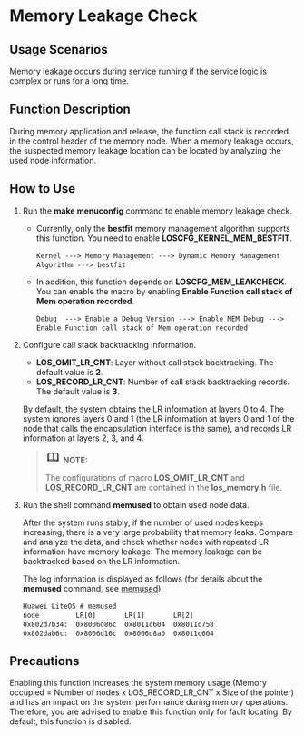 # Memory Leakage Check<a name="EN-US_TOPIC_0312244440"></a>

## Usage Scenarios<a name="en-us_topic_0175230527_section20752180194244"></a>

Memory leakage occurs during service running if the service logic is complex or runs for a long time.

## Function Description<a name="en-us_topic_0175230527_section46400139155028"></a>

During memory application and release, the function call stack is recorded in the control header of the memory node. When a memory leakage occurs, the suspected memory leakage location can be located by analyzing the used node information.

## How to Use<a name="en-us_topic_0175230527_section300741316138"></a>

1.  Run the  **make menuconfig**  command to enable memory leakage check.
    -   Currently, only the  **bestfit**  memory management algorithm supports this function. You need to enable  **LOSCFG\_KERNEL\_MEM\_BESTFIT**.

        ```
        Kernel ---> Memory Management ---> Dynamic Memory Management Algorithm ---> bestfit
        ```

    -   In addition, this function depends on  **LOSCFG\_MEM\_LEAKCHECK**. You can enable the macro by enabling  **Enable Function call stack of Mem operation recorded**.

        ```
        Debug  ---> Enable a Debug Version ---> Enable MEM Debug ---> Enable Function call stack of Mem operation recorded
        ```

2.  Configure call stack backtracking information.

    -   **LOS\_OMIT\_LR\_CNT**: Layer without call stack backtracking. The default value is  **2**.
    -   **LOS\_RECORD\_LR\_CNT**: Number of call stack backtracking records. The default value is  **3**.

    By default, the system obtains the LR information at layers 0 to 4. The system ignores layers 0 and 1 \(the LR information at layers 0 and 1 of the node that calls the encapsulation interface is the same\), and records LR information at layers 2, 3, and 4.

    >![](public_sys-resources/icon-note.gif) **NOTE:** 
    >
    >The configurations of macro  **LOS\_OMIT\_LR\_CNT**  and  **LOS\_RECORD\_LR\_CNT**  are contained in the  **los\_memory.h**  file.

3.  Run the shell command  **memused**  to obtain used node data.

    After the system runs stably, if the number of used nodes keeps increasing, there is a very large probability that memory leaks. Compare and analyze the data, and check whether nodes with repeated LR information have memory leakage. The memory leakage can be backtracked based on the LR information.

    The log information is displayed as follows \(for details about the **memused** command, see  [memused](memused.md#EN-US_TOPIC_0312409048)\):

    ```
    Huawei LiteOS # memused
    node         LR[0]       LR[1]       LR[2]
    0x802d7b34:  0x8006d86c  0x8011c604  0x8011c758
    0x802dab6c:  0x8006d16c  0x8006d8a0  0x8011c604
    ```


## Precautions<a name="en-us_topic_0175230527_section4175643316212"></a>

Enabling this function increases the system memory usage \(Memory occupied = Number of nodes x LOS\_RECORD\_LR\_CNT x Size of the pointer\) and has an impact on the system performance during memory operations. Therefore, you are advised to enable this function only for fault locating. By default, this function is disabled.

